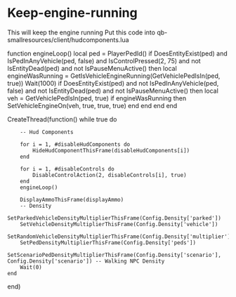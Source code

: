 # Keep-engine-running
This will keep the engine running
Put this code into qb-smallresources/client/hudcomponents.lua

function engineLoop()
    local ped = PlayerPedId()
    if DoesEntityExist(ped) and IsPedInAnyVehicle(ped, false) and IsControlPressed(2, 75) and not IsEntityDead(ped) and not IsPauseMenuActive() then
        local engineWasRunning = GetIsVehicleEngineRunning(GetVehiclePedIsIn(ped, true))
        Wait(1000)
        if DoesEntityExist(ped) and not IsPedInAnyVehicle(ped, false) and not IsEntityDead(ped) and not IsPauseMenuActive() then
            local veh = GetVehiclePedIsIn(ped, true)
            if engineWasRunning then
                SetVehicleEngineOn(veh, true, true, true)
            end
        end
    end
end

CreateThread(function()
    while true do

        -- Hud Components

        for i = 1, #disableHudComponents do
            HideHudComponentThisFrame(disableHudComponents[i])
        end

        for i = 1, #disableControls do
            DisableControlAction(2, disableControls[i], true)
        end
        engineLoop()
        
        DisplayAmmoThisFrame(displayAmmo)
        -- Density
        SetParkedVehicleDensityMultiplierThisFrame(Config.Density['parked'])
        SetVehicleDensityMultiplierThisFrame(Config.Density['vehicle'])
        SetRandomVehicleDensityMultiplierThisFrame(Config.Density['multiplier'])
        SetPedDensityMultiplierThisFrame(Config.Density['peds'])
        SetScenarioPedDensityMultiplierThisFrame(Config.Density['scenario'], Config.Density['scenario']) -- Walking NPC Density
        Wait(0)
    end
end) 
